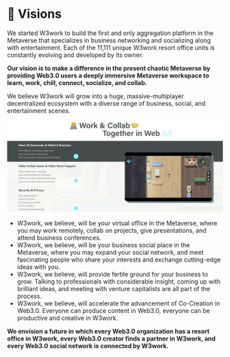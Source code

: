 # 🛫 Visions

We started W3work to build the first and only aggregation platform in the Metaverse that specializes in business networking and socializing along with entertainment. Each of the 11,111 unique W3work resort office units is constantly evolving and developed by its owner.

**Our vision is to make a difference in the present chaotic Metaverse by providing Web3.0 users a deeply immersive Metaverse workspace to learn, work, chill, connect, socialize, and collab.**&#x20;

We believe W3work will grow into a huge, massive-multiplayer decentralized ecosystem with a diverse range of business, social, and entertainment scenes.

![](<../.gitbook/assets/image (8).png>)

* W3work, we believe, will be your virtual office in the Metaverse, where you may work remotely, collab on projects, give presentations, and attend business conferences.&#x20;
* W3work, we believe, will be your business social place in the Metaverse, where you may expand your social network, and meet fascinating people who share your interests and exchange cutting-edge ideas with you.&#x20;
* W3work, we believe, will provide fertile ground for your business to grow. Talking to professionals with considerable insight, coming up with brilliant ideas, and meeting with venture capitalists are all part of the process.&#x20;
* W3work, we believe, will accelerate the advancement of Co-Creation in Web3.0. Everyone can produce content in Web3.0, everyone can be productive and creative in W3work.

**We envision a future in which every Web3.0 organization has a resort office in W3work, every Web3.0 creator finds a partner in W3work, and every Web3.0 social network is connected by W3work.**
